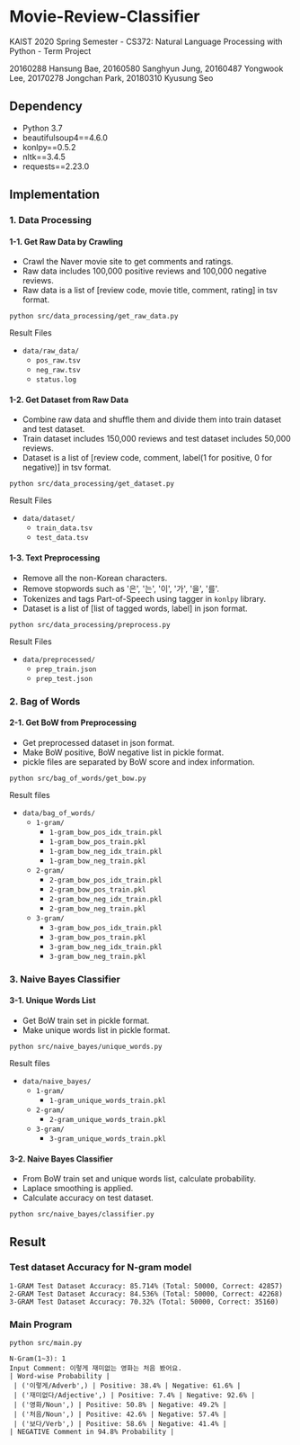 # Movie-Review-Classifier

KAIST 2020 Spring Semester - CS372: Natural Language Processing with Python - Term Project

20160288 Hansung Bae, 20160580 Sanghyun Jung, 20160487 Yongwook Lee, 20170278 Jongchan Park, 20180310 Kyusung Seo

## Dependency

* Python 3.7
* beautifulsoup4==4.6.0
* konlpy==0.5.2
* nltk==3.4.5
* requests==2.23.0

## Implementation

### 1. Data Processing

#### 1-1. Get Raw Data by Crawling
* Crawl the Naver movie site to get comments and ratings.
* Raw data includes 100,000 positive reviews and 100,000 negative reviews.
* Raw data is a list of [review code, movie title, comment, rating] in tsv format.
```
python src/data_processing/get_raw_data.py
```
Result Files
* ```data/raw_data/```
  * ```pos_raw.tsv```
  *  ```neg_raw.tsv```
  * ```status.log```

#### 1-2.  Get Dataset from Raw Data
* Combine raw data and shuffle them and divide them into train dataset and test dataset.
* Train dataset includes 150,000 reviews and test dataset includes 50,000 reviews.
* Dataset is a list of [review code, comment, label(1 for positive, 0 for negative)] in tsv format.
```
python src/data_processing/get_dataset.py
```
Result Files
* ```data/dataset/```
  * ```train_data.tsv```
  *  ```test_data.tsv```

#### 1-3. Text Preprocessing
* Remove all the non-Korean characters.
* Remove stopwords such as '은', '는', '이', '가', '을', '를'.
* Tokenizes and tags Part-of-Speech using tagger in ```konlpy``` library.
* Dataset is a list of [list of tagged words, label] in json format.

```
python src/data_processing/preprocess.py
```
Result Files
* ```data/preprocessed/```
  * ```prep_train.json```
  * ```prep_test.json```

### 2. Bag of Words

#### 2-1. Get BoW from Preprocessing
* Get preprocessed dataset in json format.
* Make BoW positive, BoW negative list in pickle format.
* pickle files are separated by BoW score and index information.

```
python src/bag_of_words/get_bow.py
```

Result files

* ```data/bag_of_words/```
  * ```1-gram/```
    * ```1-gram_bow_pos_idx_train.pkl```
    * ```1-gram_bow_pos_train.pkl```
    * ```1-gram_bow_neg_idx_train.pkl```
    * ```1-gram_bow_neg_train.pkl```
  * ```2-gram/```
    * ```2-gram_bow_pos_idx_train.pkl```
    * ```2-gram_bow_pos_train.pkl```
    * ```2-gram_bow_neg_idx_train.pkl```
    * ```2-gram_bow_neg_train.pkl```
  * ```3-gram/```
    * ```3-gram_bow_pos_idx_train.pkl```
    * ```3-gram_bow_pos_train.pkl```
    * ```3-gram_bow_neg_idx_train.pkl```
    * ```3-gram_bow_neg_train.pkl``` 

### 3. Naive Bayes Classifier

#### 3-1. Unique Words List
* Get BoW train set in pickle format.
* Make unique words list in pickle format.

```
python src/naive_bayes/unique_words.py
```

Result files

* ```data/naive_bayes/```
  * ```1-gram/```
    * ```1-gram_unique_words_train.pkl```
  * ```2-gram/```
    * ```2-gram_unique_words_train.pkl```
  * ```3-gram/```
    * ```3-gram_unique_words_train.pkl```

#### 3-2. Naive Bayes Classifier
* From BoW train set and unique words list, calculate probability.
* Laplace smoothing is applied.
* Calculate accuracy on test dataset.

```
python src/naive_bayes/classifier.py
```

## Result
### Test dataset Accuracy for N-gram model

```
1-GRAM Test Dataset Accuracy: 85.714% (Total: 50000, Correct: 42857)
2-GRAM Test Dataset Accuracy: 84.536% (Total: 50000, Correct: 42268)
3-GRAM Test Dataset Accuracy: 70.32% (Total: 50000, Correct: 35160)
```

### Main Program
```
python src/main.py
```

```
N-Gram(1~3): 1
Input Comment: 이렇게 재미없는 영화는 처음 봤어요.
| Word-wise Probability |
 | ('이렇게/Adverb',) | Positive: 38.4% | Negative: 61.6% |
 | ('재미없다/Adjective',) | Positive: 7.4% | Negative: 92.6% |
 | ('영화/Noun',) | Positive: 50.8% | Negative: 49.2% |
 | ('처음/Noun',) | Positive: 42.6% | Negative: 57.4% |
 | ('보다/Verb',) | Positive: 58.6% | Negative: 41.4% |
| NEGATIVE Comment in 94.8% Probability |
```
